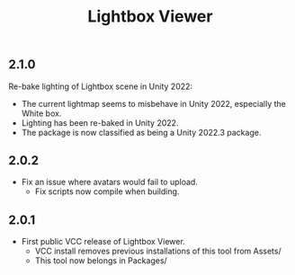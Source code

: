 ﻿---
title: Lightbox Viewer
---

## 2.1.0

Re-bake lighting of Lightbox scene in Unity 2022:
- The current lightmap seems to misbehave in Unity 2022, especially the White box.
- Lighting has been re-baked in Unity 2022.
- The package is now classified as being a Unity 2022.3 package.

## 2.0.2

- Fix an issue where avatars would fail to upload.
  - Fix scripts now compile when building.

## 2.0.1

- First public VCC release of Lightbox Viewer.
  - VCC install removes previous installations of this tool from Assets/
  - This tool now belongs in Packages/
